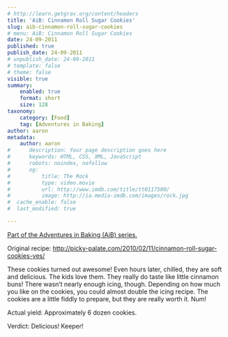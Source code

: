 ```yaml
---
# http://learn.getgrav.org/content/headers
title: 'AiB: Cinnamon Roll Sugar Cookies'
slug: aib-cinnamon-roll-sugar-cookies
# menu: AiB: Cinnamon Roll Sugar Cookies
date: 24-09-2011
published: true
publish_date: 24-09-2011
# unpublish_date: 24-09-2011
# template: false
# theme: false
visible: true
summary:
    enabled: true
    format: short
    size: 128
taxonomy:
    category: [Food]
    tag: [Adventures in Baking]
author: aaron
metadata:
    author: aaron
#      description: Your page description goes here
#      keywords: HTML, CSS, XML, JavaScript
#      robots: noindex, nofollow
#      og:
#          title: The Rock
#          type: video.movie
#          url: http://www.imdb.com/title/tt0117500/
#          image: http://ia.media-imdb.com/images/rock.jpg
#  cache_enable: false
#  last_modified: true

---
```


[Part of the Adventures in Baking (AiB) series.](../adventures-in-baking-aib-overview "Adventures in Baking (AiB): Overview")

Original recipe: <http://picky-palate.com/2010/02/11/cinnamon-roll-sugar-cookies-yes/>

These cookies turned out awesome! Even hours later, chilled, they are soft and delicious. The kids love them. They really do taste like little cinnamon buns! There wasn’t nearly enough icing, though. Depending on how much you like on the cookies, you could almost double the icing recipe. The cookies are a little fiddly to prepare, but they are really worth it. Num!

Actual yield: Approximately 6 dozen cookies.

Verdict: Delicious! Keeper!

